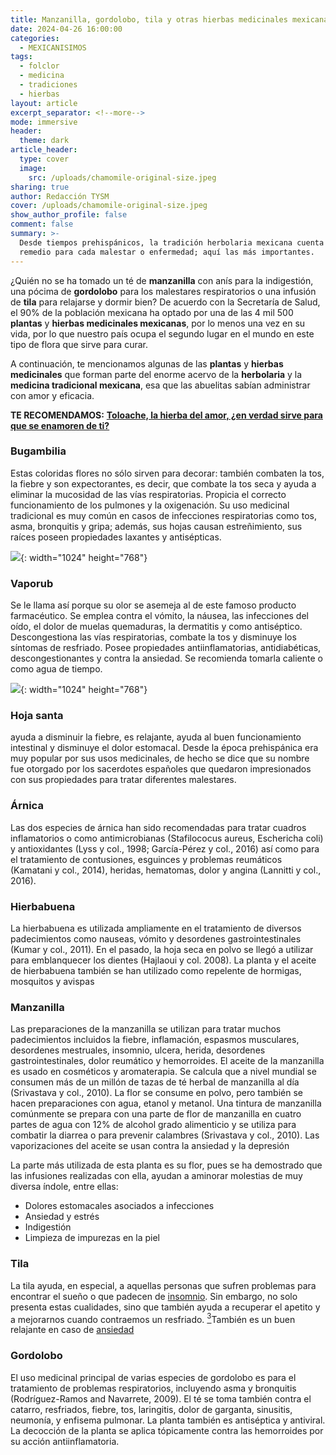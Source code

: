```yaml
---
title: Manzanilla, gordolobo, tila y otras hierbas medicinales mexicanas
date: 2024-04-26 16:00:00
categories:
  - MEXICANISIMOS
tags:
  - folclor
  - medicina
  - tradiciones
  - hierbas
layout: article
excerpt_separator: <!--more-->
mode: immersive
header:
  theme: dark
article_header:
  type: cover
  image:
    src: /uploads/chamomile-original-size.jpeg
sharing: true
author: Redacción TYSM
cover: /uploads/chamomile-original-size.jpeg
show_author_profile: false
comment: false
summary: >-
  Desde tiempos prehispánicos, la tradición herbolaria mexicana cuenta con un
  remedio para cada malestar o enfermedad; aquí las más importantes.
---
```

¿Quién no se ha tomado un té de **manzanilla** con anís para la indigestión, una pócima de **gordolobo** para los malestares respiratorios o una infusión de **tila** para relajarse y dormir bien? De acuerdo con la Secretaría de Salud, el 90% de la población mexicana ha optado por una de las 4 mil 500 **plantas** y **hierbas medicinales mexicanas**, por lo menos una vez en su vida, por lo que nuestro país ocupa el segundo lugar en el mundo en este tipo de flora que sirve para curar.

A continuación, te mencionamos algunas de las **plantas** y **hierbas** **medicinales** que forman parte del enorme acervo de la **herbolaria** y la **medicina tradicional mexicana**, esa que las abuelitas sabían administrar con amor y eficacia.

**TE RECOMENDAMOS:** [**Toloache, la hierba del amor, ¿en verdad sirve para que se enamoren de ti?**](https://blog.tonoysumariachi.com/mexicanisimos/2022/08/18/toloache-la-hierba-del-amor-en-verdad-sirve-para-que-se-enamoren-de-ti.html)

### Bugambilia

Estas coloridas flores no sólo sirven para decorar: también combaten la tos, la fiebre y son expectorantes, es decir, que combate la tos seca y ayuda a eliminar la mucosidad de las vías respiratorias. Propicia el correcto funcionamiento de los pulmones y la oxigenación. Su uso medicinal tradicional es muy común en casos de infecciones respiratorias como tos, asma, bronquitis y gripa; además, sus hojas causan estreñimiento, sus raíces poseen propiedades laxantes y antisépticas.

![](https://upload.wikimedia.org/wikipedia/commons/thumb/5/53/Pink_paperflowers_%28Bougainvillea_glabra%29.jpg/1024px-Pink_paperflowers_%28Bougainvillea_glabra%29.jpg){: width="1024" height="768"}

### Vaporub

Se le llama así porque su olor se asemeja al de este famoso producto farmacéutico. Se emplea contra el vómito, la náusea, las infecciones del oído, el dolor de muelas quemaduras, la dermatitis y como antiséptico. Descongestiona las vías respiratorias, combate la tos  y disminuye los síntomas de resfriado. Posee propiedades antiinflamatorias, antidiabéticas, descongestionantes y contra la ansiedad. Se recomienda tomarla caliente o como agua de tiempo.

![](https://upload.wikimedia.org/wikipedia/commons/thumb/8/83/VaporubAcuexcomatl.JPG/1024px-VaporubAcuexcomatl.JPG){: width="1024" height="768"}

### Hoja santa

ayuda a disminuir la fiebre, es relajante, ayuda al buen funcionamiento intestinal y disminuye el dolor estomacal. Desde la época prehispánica era muy popular por sus usos medicinales, de hecho se dice que su nombre fue otorgado por los sacerdotes españoles que quedaron impresionados con sus propiedades para tratar diferentes malestares.

### Árnica

Las dos especies de árnica han sido recomendadas para tratar cuadros inflamatorios o como antimicrobianas (Stafilococus aureus, Eschericha coli) y antioxidantes (Lyss y col., 1998; García-Pérez y col., 2016) así como para el tratamiento de contusiones, esguinces y problemas reumáticos (Kamatani y col., 2014), heridas, hematomas, dolor y angina (Lannitti y col., 2016).

### Hierbabuena

La hierbabuena es utilizada ampliamente en el tratamiento de diversos padecimientos como nauseas, vómito y desordenes gastrointestinales (Kumar y col., 2011). En el pasado, la hoja seca en polvo se llegó a utilizar para emblanquecer los dientes (Hajlaoui y col. 2008).  La planta y el aceite de hierbabuena también se han utilizado como repelente de hormigas, mosquitos y avispas

### Manzanilla

Las preparaciones de la manzanilla se utilizan para tratar muchos padecimientos incluidos la fiebre, inflamación, espasmos musculares, desordenes mestruales, insomnio, ulcera, herida, desordenes gastrointestinales, dolor reumático y hemorroides. El aceite de la manzanilla es usado en cosméticos y aromaterapia. Se calcula que a nivel mundial se consumen más de un millón de tazas de té herbal de manzanilla al día (Srivastava y col., 2010). La flor se consume en polvo, pero también se hacen preparaciones con agua, etanol y metanol. Una tintura de manzanilla comúnmente se prepara con una parte de flor de manzanilla en cuatro partes de agua con 12% de alcohol grado alimenticio y se utiliza para combatir la diarrea o para prevenir calambres (Srivastava y col., 2010). Las vaporizaciones del aceite se usan contra la ansiedad y la depresión

La parte más utilizada de esta planta es su flor, pues se ha demostrado que las infusiones realizadas con ella, ayudan a aminorar molestias de muy diversa índole, entre ellas:

* Dolores estomacales asociados a infecciones
* Ansiedad y estrés
* Indigestión
* Limpieza de impurezas en la piel

### Tila

La tila ayuda, en especial, a aquellas personas que sufren problemas para encontrar el sueño o que padecen de [insomnio](https://es.wikipedia.org/wiki/Insomnio "Insomnio"). Sin embargo, no solo presenta estas cualidades, sino que también ayuda a recuperar el apetito y a mejorarnos cuando contraemos un resfriado. [<sup>3</sup>](https://es.wikipedia.org/wiki/Tila#cite_note-3)​ También es un buen relajante en caso de [ansiedad](https://es.wikipedia.org/wiki/Ansiedad "Ansiedad")

### Gordolobo

El uso medicinal principal de varias especies de gordolobo es para el tratamiento de problemas respiratorios, incluyendo asma y bronquitis (Rodríguez-Ramos and Navarrete, 2009). El té se toma también contra el catarro, resfriados, fiebre, tos, laringitis, dolor de garganta, sinusitis, neumonía, y enfisema pulmonar. La planta también es antiséptica y antiviral. La decocción de la planta se aplica tópicamente contra las hemorroides por su acción antiinflamatoria.

&nbsp;